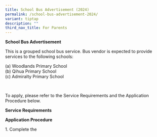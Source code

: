 ```yaml
---
title: School Bus Advertisement (2024)
permalink: /school-bus-advertisement-2024/
variant: tiptap
description: ""
third_nav_title: For Parents
---
```

<p><strong>School Bus Advertisement</strong>
</p>
<p>This is a grouped school bus service. Bus vendor is expected to provide
services to the following schools:</p>
<p>(a) Woodlands Primary School
<br>(b) Qihua Primary School
<br>(c) Admiralty Primary School</p>
<p>&nbsp;</p>
<p>To apply, please refer to the Service Requirements and the Application
Procedure below.</p>
<p><strong>Service Requirements</strong>
</p>
<p></p>
<p></p>
<p><strong>Application Procedure</strong>
</p>
<p>1. Complete the</p>
